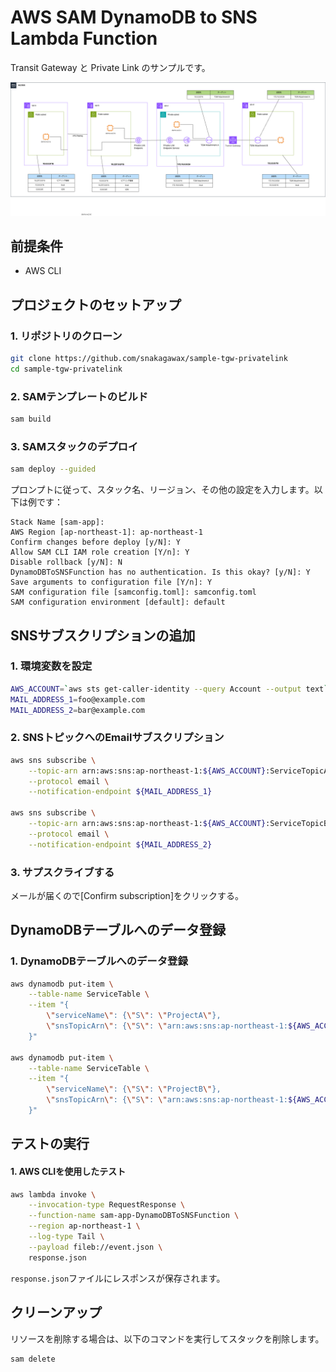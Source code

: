 # AWS SAM DynamoDB to SNS Lambda Function

Transit Gateway と Private Link のサンプルです。

![構成](images/image.png)

## 前提条件

- AWS CLI

## プロジェクトのセットアップ

### 1. リポジトリのクローン

```sh
git clone https://github.com/snakagawax/sample-tgw-privatelink
cd sample-tgw-privatelink
```

### 2. SAMテンプレートのビルド

```sh
sam build
```

### 3. SAMスタックのデプロイ

```sh
sam deploy --guided
```

プロンプトに従って、スタック名、リージョン、その他の設定を入力します。以下は例です：

```plaintext
Stack Name [sam-app]: 
AWS Region [ap-northeast-1]: ap-northeast-1
Confirm changes before deploy [y/N]: Y
Allow SAM CLI IAM role creation [Y/n]: Y
Disable rollback [y/N]: N
DynamoDBToSNSFunction has no authentication. Is this okay? [y/N]: Y
Save arguments to configuration file [Y/n]: Y
SAM configuration file [samconfig.toml]: samconfig.toml
SAM configuration environment [default]: default
```

## SNSサブスクリプションの追加

### 1. 環境変数を設定

```sh
AWS_ACCOUNT=`aws sts get-caller-identity --query Account --output text`
MAIL_ADDRESS_1=foo@example.com
MAIL_ADDRESS_2=bar@example.com
```

### 2. SNSトピックへのEmailサブスクリプション

```sh
aws sns subscribe \
    --topic-arn arn:aws:sns:ap-northeast-1:${AWS_ACCOUNT}:ServiceTopicA \
    --protocol email \
    --notification-endpoint ${MAIL_ADDRESS_1}

aws sns subscribe \
    --topic-arn arn:aws:sns:ap-northeast-1:${AWS_ACCOUNT}:ServiceTopicB \
    --protocol email \
    --notification-endpoint ${MAIL_ADDRESS_2}
```

### 3. サプスクライブする

メールが届くので[Confirm subscription]をクリックする。

## DynamoDBテーブルへのデータ登録

### 1. DynamoDBテーブルへのデータ登録

```sh
aws dynamodb put-item \
    --table-name ServiceTable \
    --item "{
        \"serviceName\": {\"S\": \"ProjectA\"},
        \"snsTopicArn\": {\"S\": \"arn:aws:sns:ap-northeast-1:${AWS_ACCOUNT}:ServiceTopicA\"}
    }"

aws dynamodb put-item \
    --table-name ServiceTable \
    --item "{
        \"serviceName\": {\"S\": \"ProjectB\"},
        \"snsTopicArn\": {\"S\": \"arn:aws:sns:ap-northeast-1:${AWS_ACCOUNT}:ServiceTopicB\"}
    }"
```

## テストの実行

#### 1. AWS CLIを使用したテスト

```sh
aws lambda invoke \
    --invocation-type RequestResponse \
    --function-name sam-app-DynamoDBToSNSFunction \
    --region ap-northeast-1 \
    --log-type Tail \
    --payload fileb://event.json \
    response.json
```

`response.json`ファイルにレスポンスが保存されます。

## クリーンアップ

リソースを削除する場合は、以下のコマンドを実行してスタックを削除します。

```sh
sam delete
```
